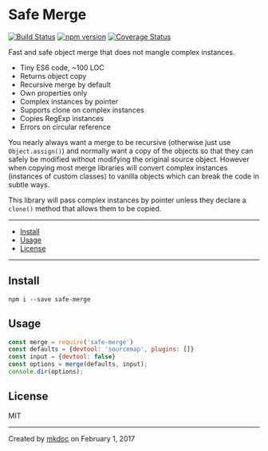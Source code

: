 # Safe Merge

[![Build Status](https://travis-ci.org/tmpfs/safe-merge.svg?v=8)](https://travis-ci.org/tmpfs/safe-merge)
[![npm version](http://img.shields.io/npm/v/safe-merge.svg?v=8)](https://npmjs.org/package/safe-merge)
[![Coverage Status](https://coveralls.io/repos/tmpfs/safe-merge/badge.svg?branch=master&service=github&v=8)](https://coveralls.io/github/tmpfs/safe-merge?branch=master)

Fast and safe object merge that does not mangle complex instances.

* Tiny ES6 code, ~100 LOC
* Returns object copy
* Recursive merge by default
* Own properties only
* Complex instances by pointer
* Supports clone on complex instances
* Copies RegExp instances
* Errors on circular reference

You nearly always want a merge to be recursive (otherwise just use `Object.assign()`) and normally want a copy of the objects so that they can safely be modified without modifying the original source object. However when copying most merge libraries will convert complex instances (instances of custom classes) to vanilla objects which can break the code in subtle ways.

This library will pass complex instances by pointer unless they declare a `clone()` method that allows them to be copied.

---

- [Install](#install)
- [Usage](#usage)
- [License](#license)

---

## Install

```
npm i --save safe-merge
```

## Usage

```javascript
const merge = require('safe-merge')
const defaults = {devtool: 'sourcemap', plugins: []}
const input = {devtool: false}
const options = merge(defaults, input);
console.dir(options);
```

## License

MIT

---

Created by [mkdoc](https://github.com/mkdoc/mkdoc) on February 1, 2017

[mkdoc]: https://github.com/mkdoc/mkdoc
[jshint]: http://jshint.com
[jscs]: http://jscs.info

